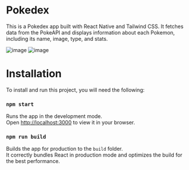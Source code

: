 # Pokedex

This is a Pokedex app built with React Native and Tailwind CSS. It fetches data from the PokeAPI and displays information about each Pokemon, including its name, image, type, and stats.

![image](https://github.com/radoslavKiryazov/PokedexReact/assets/100125411/2870088a-b430-481b-afa6-3785442ec7da)
![image](https://github.com/radoslavKiryazov/PokedexReact/assets/100125411/05c5a4ca-53c0-454f-be83-512de95a19ce)



# Installation

To install and run this project, you will need the following:

### `npm start`

Runs the app in the development mode.\
Open [http://localhost:3000](http://localhost:3000) to view it in your browser.

### `npm run build`

Builds the app for production to the `build` folder.\
It correctly bundles React in production mode and optimizes the build for the best performance.
